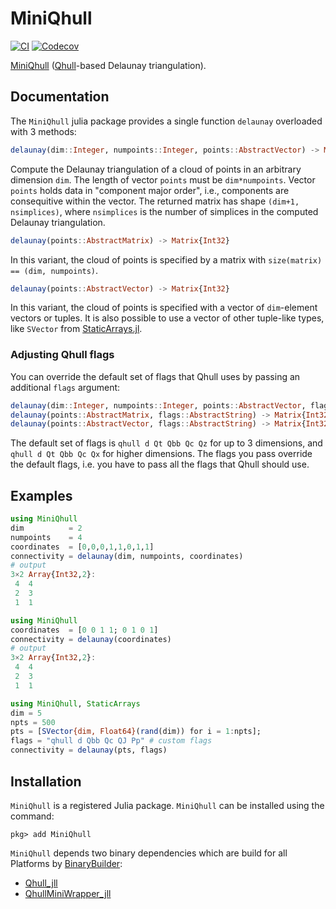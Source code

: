 # MiniQhull

[![CI](https://github.com/gridap/MiniQhull.jl/workflows/CI/badge.svg)](https://github.com/gridap/MiniQhull.jl/actions)
[![Codecov](https://codecov.io/gh/gridap/MiniQhull.jl/branch/master/graph/badge.svg)](https://codecov.io/gh/gridap/MiniQhull.jl)

[MiniQhull](https://github.com/gridap/MiniQhull.jl) ([Qhull](http://www.qhull.org/)-based Delaunay triangulation).

## Documentation

The `MiniQhull` julia package provides a single function `delaunay` overloaded with 3 methods:

```julia
delaunay(dim::Integer, numpoints::Integer, points::AbstractVector) -> Matrix{Int32}
```

Compute the Delaunay triangulation of a cloud of points in an arbitrary dimension `dim`. The length of vector `points` must be `dim*numpoints`. Vector `points` holds data in "component major order", i.e., components are consequitive within the vector. The returned matrix has shape `(dim+1, nsimplices)`, where `nsimplices` is the number of
simplices in the computed Delaunay triangulation.

```julia
delaunay(points::AbstractMatrix) -> Matrix{Int32}
```

In this variant, the cloud of points is specified by a matrix with `size(matrix) == (dim, numpoints)`.

```julia
delaunay(points::AbstractVector) -> Matrix{Int32}
```

In this variant, the cloud of points is specified with a vector of `dim`-element vectors or
tuples. It is also possible to use a vector of other tuple-like types, like `SVector` from
[StaticArrays.jl](https://github.com/JuliaArrays/StaticArrays.jl).

### Adjusting Qhull flags

You can override the default set of flags that Qhull uses by passing
an additional `flags` argument:

```julia
delaunay(dim::Integer, numpoints::Integer, points::AbstractVector, flags::AbstractString) -> Matrix{Int32}
delaunay(points::AbstractMatrix, flags::AbstractString) -> Matrix{Int32}
delaunay(points::AbstractVector, flags::AbstractString) -> Matrix{Int32}
```

The default set of flags is `qhull d Qt Qbb Qc Qz` for up to 3 dimensions, and `qhull d Qt Qbb Qc Qx` for higher dimensions. The flags you pass override the default flags, i.e. you have to pass all the flags that Qhull should use.

## Examples

```julia
using MiniQhull
dim          = 2
numpoints    = 4
coordinates  = [0,0,0,1,1,0,1,1]
connectivity = delaunay(dim, numpoints, coordinates)
# output
3×2 Array{Int32,2}:
 4  4
 2  3
 1  1
```

```julia
using MiniQhull
coordinates  = [0 0 1 1; 0 1 0 1]
connectivity = delaunay(coordinates)
# output
3×2 Array{Int32,2}:
 4  4
 2  3
 1  1
```

```julia
using MiniQhull, StaticArrays
dim = 5
npts = 500
pts = [SVector{dim, Float64}(rand(dim)) for i = 1:npts];
flags = "qhull d Qbb Qc QJ Pp" # custom flags
connectivity = delaunay(pts, flags)
```

## Installation

`MiniQhull` is a registered Julia package. `MiniQhull` can be installed using the command:

```
pkg> add MiniQhull
```

`MiniQhull` depends two binary dependencies which are build for all Platforms by [BinaryBuilder](https://binarybuilder.org/):

  - [Qhull_jll](https://github.com/JuliaBinaryWrappers/Qhull_jll.jl)
  - [QhullMiniWrapper_jll](https://github.com/JuliaBinaryWrappers/QhullMiniWrapper_jll.jl)
